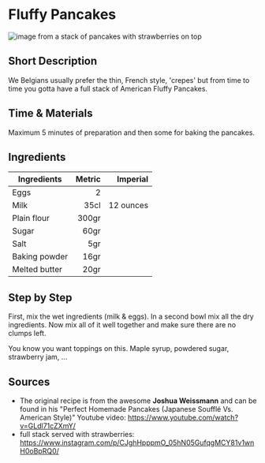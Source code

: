 # Fluffy Pancakes

![image from a stack of pancakes with strawberries on top](/Assets/Pictures/fluffypancakes.png|width=100px)
## Short Description
We Belgians usually prefer the thin, French style, 'crepes' but from time to time you gotta have a full stack of American Fluffy Pancakes.

## Time & Materials
Maximum 5 minutes of preparation and then some for baking the pancakes.

## Ingredients
| Ingredients | Metric | Imperial |
|----------|-------------:|------:|
| Eggs | 2 ||
| Milk | 35cl | 12 ounces |
| Plain flour | 300gr ||
| Sugar | 60gr ||
| Salt | 5gr ||
| Baking powder | 16gr ||
| Melted butter | 20gr ||

## Step by Step
First, mix the wet ingredients (milk & eggs). In a second bowl mix all the dry ingredients. Now mix all of it well together and make sure there are no clumps left.

You know you want toppings on this. Maple syrup, powdered sugar, strawberry jam, ... 

## Sources
* The original recipe is from the awesome **Joshua Weissmann** and can be found in his "Perfect Homemade Pancakes (Japanese Soufflé Vs. American Style)" Youtube video: https://www.youtube.com/watch?v=GLdl71cZXmY/ 
* full stack served with strawberries: https://www.instagram.com/p/CJghHpppmO_05hN05GufqgMCY81v1wnH0oBpRQ0/
